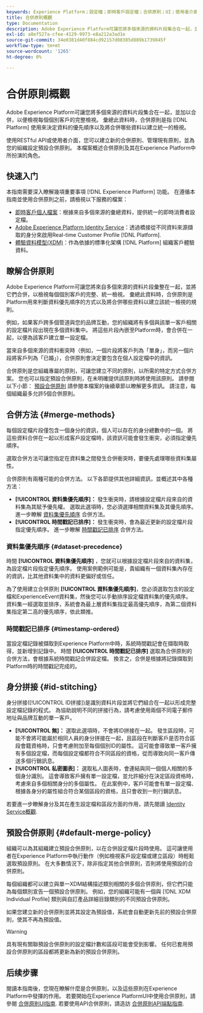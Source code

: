 ```yaml
---
keywords: Experience Platform；設定檔；即時客戶設定檔；合併原則；UI；使用者介面；已排序時間戳記；資料集優先順序
title: 合併原則概觀
type: Documentation
description: Adobe Experience Platform可讓您將多個來源的資料片段集合在一起，並加以合併，以便檢視個別客戶的完整檢視。 彙總此資料時，合併原則是Platform用來判斷資料優先順序的方式以及將合併哪些資料以建立統一檢視的規則。
exl-id: a8ef527a-cfee-4129-9973-e8a212a3ad1e
source-git-commit: 34e0381d40f884cd92157d08385d889b1739845f
workflow-type: tm+mt
source-wordcount: '1265'
ht-degree: 0%

---
```


# 合併原則概觀

Adobe Experience Platform可讓您將多個來源的資料片段集合在一起，並加以合併，以便檢視每個個別客戶的完整檢視。 彙總此資料時，合併原則是指 [!DNL Platform] 使用來決定資料的優先順序以及將合併哪些資料以建立統一的檢視。

使用RESTful API或使用者介面，您可以建立新的合併原則、管理現有原則，並為您的組織設定預設合併原則。 本檔案概述合併原則及其在Experience Platform中所扮演的角色。

## 快速入门

本指南需要深入瞭解幾項重要事項 [!DNL Experience Platform] 功能。 在遵循本指南並使用合併原則之前，請檢視以下服務的檔案：

* [即時客戶個人檔案](../home.md)：根據來自多個來源的彙總資料，提供統一的即時消費者設定檔。
* [Adobe Experience Platform Identity Service](../../identity-service/home.md)：透過橋接從不同資料來源擷取的身分來啟用Real-time Customer Profile [!DNL Platform].
* [體驗資料模型(XDM)](../../xdm/home.md)：作為依據的標準化架構 [!DNL Platform] 組織客戶體驗資料。

## 瞭解合併原則

Adobe Experience Platform可讓您將來自多個來源的資料片段彙整在一起，並將它們合併，以檢視每個個別客戶的完整、統一檢視。 彙總此資料時，合併原則是Platform用來判斷資料優先順序的方式以及將合併哪些資料以建立該統一檢視的規則。

例如，如果客戶跨多個管道與您的品牌互動，您的組織將有多個與該單一客戶相關的設定檔片段出現在多個資料集中。 將這些片段內嵌至Platform時，會合併在一起，以便為該客戶建立單一設定檔。

當來自多個來源的資料衝突時（例如，一個片段將客戶列為「單身」，而另一個片段將客戶列為「已婚」），合併原則會決定要包含在個人設定檔中的資訊。

合併原則是您組織專屬的原則，可讓您建立不同的原則，以所需的特定方式合併方案。 您也可以指定預設合併原則，在未明確提供該原則時將使用該原則。 請參閱以下小節： [預設合併原則](#default-merge-policy) 請參閱本檔案的後續章節以瞭解更多資訊。 請注意，每個組織最多允許5個合併原則。

## 合併方法 {#merge-methods}

每個設定檔片段僅包含一個身分的資訊，個人可以存在的身分總數中的一個。 將這些資料合併在一起以形成客戶設定檔時，該資訊可能會發生衝突，必須指定優先順序。

選取合併方法可讓您指定在資料集之間發生合併衝突時，要優先處理哪些資料集屬性。

合併原則有兩種可能的合併方法。 以下各節提供其他詳細資訊，並概述其中各種方法：

* **[!UICONTROL 資料集優先順序]：** 發生衝突時，請根據設定檔片段來自的資料集為其賦予優先權。 選取此選項時，您必須選擇相關資料集及其優先順序。 進一步瞭解 [資料集優先順序](#dataset-precedence) 合併方法。
* **[!UICONTROL 時間戳記已排序]：** 發生衝突時，會為最近更新的設定檔片段指定優先順序。 進一步瞭解 [時間戳記已排序](#timestamp-ordered) 合併方法。

### 資料集優先順序 {#dataset-precedence}

時間 **[!UICONTROL 資料集優先順序]** ，您就可以根據設定檔片段來自的資料集，為設定檔片段指定優先順序。 使用案例範例可能是，貴組織有一個資料集內存在的資訊，比其他資料集中的資料更偏好或信任。

為了使用建立合併原則 **[!UICONTROL 資料集優先順序]**，您必須選取包含的設定檔和ExperienceEvent資料集，然後您可以手動排序設定檔資料集的優先順序。 資料集一經選取並排序，系統會為最上層資料集指定最高優先順序，為第二個資料集指定第二高的優先順序，依此類推。

### 時間戳記已排序 {#timestamp-ordered}

當設定檔記錄被擷取到Experience Platform中時，系統時間戳記會在擷取時取得，並新增到記錄中。 時間 **[!UICONTROL 時間戳記已排序]** 選取為合併原則的合併方法，會根據系統時間戳記合併設定檔。 換言之，合併是根據將記錄擷取到Platform時的時間戳記完成的。

## 身分拼接 {#id-stitching}

身分拼接([!UICONTROL ID拼接])是識別資料片段並將它們組合在一起以形成完整設定檔記錄的程式。 為協助說明不同的拼接行為，請考慮使用兩個不同電子郵件地址與品牌互動的單一客戶。

* **[!UICONTROL 無]：** 選取此選項時，不會將ID拼接在一起。 發生區段時，可能不會將可能屬於相同人員的身分拼接在一起，且區段在判斷客戶是否符合區段會籍資格時，只會考慮附加至每個個別ID的屬性。 這可能會導致單一客戶擁有多個設定檔，而每個設定檔都符合不同區段的資格，從而導致向同一客戶傳送多個行銷訊息。
* **[!UICONTROL 私密圖表]：** 選取私人圖表時，會連結與同一個個人相關的多個身分識別。 這會導致客戶擁有單一設定檔，並允許細分在決定區段資格時，考慮來自多個相關身分的多個屬性。 在此案例中，客戶可能會有單一設定檔、根據各身分的屬性組合符合某個區段的資格，且只會收到一則行銷訊息。

若要進一步瞭解身分及其在產生設定檔和區段方面的作用，請先閱讀 [Identity Service概觀](../../identity-service/home.md).

## 預設合併原則 {#default-merge-policy}

組織可以為其組織建立預設合併原則，以在合併設定檔片段時使用。 這可讓使用者在Experience Platform中執行動作（例如檢視客戶設定檔或建立區段）時輕鬆選取預設原則。 在大多數情況下，除非指定其他合併原則，否則將使用預設的合併原則。

每個組織都可以建立與單一XDM結構描述類別相關的多個合併原則，但它們只能為每個類別宣告一個預設合併原則。 例如，您的組織可能有一個與 [!DNL XDM Individual Profile] 類別與自訂產品詳細目錄類別的不同預設合併原則。

如果您建立新的合併原則並將其設定為預設值，系統會自動更新先前的預設合併原則，使其不再為預設值。

>[!WARNING]
>
>具有現有關聯預設合併原則的設定檔計數和區段可能會受到影響。 任何已套用預設合併原則的區段都將更新為新的預設合併原則。

## 后续步骤

閱讀本指南後，您現在瞭解什麼是合併原則，以及這些原則在Experience Platform中發揮的作用。 若要開始在Experience PlatformUI中使用合併原則，請參閱 [合併原則UI指南](ui-guide.md). 若要使用API合併原則，請造訪 [合併原則API端點指南](../api/merge-policies.md).
